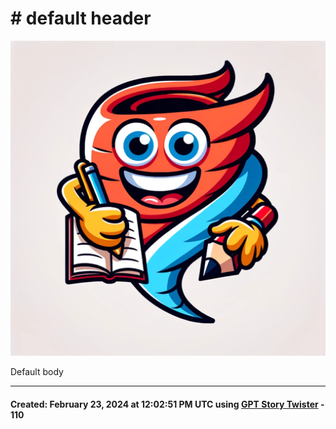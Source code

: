 # # default header

![Story Twister](<../images/GPT_story_twister.png>)

Default body

-----
#### Created: February 23, 2024 at 12:02:51 PM UTC using [GPT Story Twister](https://chat.openai.com/g/g-mBiNy6U9S-story-twister) - 110
